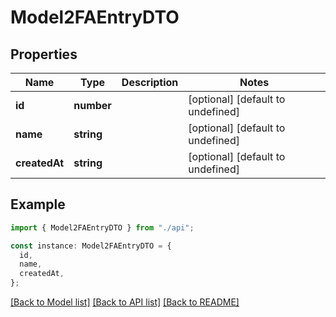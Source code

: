# Model2FAEntryDTO

## Properties

| Name          | Type       | Description | Notes                             |
| ------------- | ---------- | ----------- | --------------------------------- |
| **id**        | **number** |             | [optional] [default to undefined] |
| **name**      | **string** |             | [optional] [default to undefined] |
| **createdAt** | **string** |             | [optional] [default to undefined] |

## Example

```typescript
import { Model2FAEntryDTO } from "./api";

const instance: Model2FAEntryDTO = {
  id,
  name,
  createdAt,
};
```

[[Back to Model list]](../README.md#documentation-for-models) [[Back to API list]](../README.md#documentation-for-api-endpoints) [[Back to README]](../README.md)
